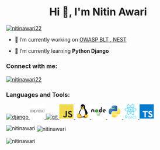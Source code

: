 <h1 align="center">Hi 👋, I'm Nitin Awari</h1>
<p align="left"> <a href="https://twitter.com/nitinawari22" target="blank"><img src="https://img.shields.io/twitter/follow/nitinawari22?logo=twitter&style=for-the-badge" alt="nitinawari22" /></a> </p>

- 🔭 I’m currently working on [OWASP BLT , NEST](https://github.com/OWASP-BLT/BLT)

- 🌱 I’m currently learning **Python Django**

<h3 align="left">Connect with me:</h3>
<p align="left">
<a href="https://twitter.com/nitinawari22" target="blank"><img align="center" src="https://raw.githubusercontent.com/rahuldkjain/github-profile-readme-generator/master/src/images/icons/Social/twitter.svg" alt="nitinawari22" height="30" width="40" /></a>
</p>

<h3 align="left">Languages and Tools:</h3>
<p align="left"> <a href="https://www.djangoproject.com/" target="_blank" rel="noreferrer"> <img src="https://cdn.worldvectorlogo.com/logos/django.svg" alt="django" width="40" height="40"/> </a> <a href="https://expressjs.com" target="_blank" rel="noreferrer"> <img src="https://raw.githubusercontent.com/devicons/devicon/master/icons/express/express-original-wordmark.svg" alt="express" width="40" height="40"/> </a> <a href="https://git-scm.com/" target="_blank" rel="noreferrer"> <img src="https://www.vectorlogo.zone/logos/git-scm/git-scm-icon.svg" alt="git" width="40" height="40"/> </a> <a href="https://developer.mozilla.org/en-US/docs/Web/JavaScript" target="_blank" rel="noreferrer"> <img src="https://raw.githubusercontent.com/devicons/devicon/master/icons/javascript/javascript-original.svg" alt="javascript" width="40" height="40"/> </a> <a href="https://www.linux.org/" target="_blank" rel="noreferrer"> <img src="https://raw.githubusercontent.com/devicons/devicon/master/icons/linux/linux-original.svg" alt="linux" width="40" height="40"/> </a> <a href="https://nodejs.org" target="_blank" rel="noreferrer"> <img src="https://raw.githubusercontent.com/devicons/devicon/master/icons/nodejs/nodejs-original-wordmark.svg" alt="nodejs" width="40" height="40"/> </a> <a href="https://www.python.org" target="_blank" rel="noreferrer"> <img src="https://raw.githubusercontent.com/devicons/devicon/master/icons/python/python-original.svg" alt="python" width="40" height="40"/> </a> <a href="https://reactjs.org/" target="_blank" rel="noreferrer"> <img src="https://raw.githubusercontent.com/devicons/devicon/master/icons/react/react-original-wordmark.svg" alt="react" width="40" height="40"/> </a> <a href="https://www.typescriptlang.org/" target="_blank" rel="noreferrer"> <img src="https://raw.githubusercontent.com/devicons/devicon/master/icons/typescript/typescript-original.svg" alt="typescript" width="40" height="40"/> </a> </p>

<p><img align="left" src="https://github-readme-stats.vercel.app/api/top-langs?username=nitinawari&show_icons=true&locale=en&layout=compact" alt="nitinawari" /></p>

<p>&nbsp;<img align="center" src="https://github-readme-stats.vercel.app/api?username=nitinawari&show_icons=true&locale=en" alt="nitinawari" /></p>

<p><img align="center" src="https://github-readme-streak-stats.herokuapp.com/?user=nitinawari&" alt="nitinawari" /></p>
